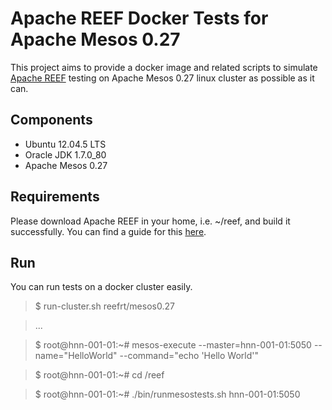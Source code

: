 Apache REEF Docker Tests for Apache Mesos 0.27
==========================================================

This project aims to provide a docker image and related scripts to simulate
[Apache REEF](http://reef.apache.org/) testing on
Apache Mesos 0.27 linux cluster as possible as it can.

Components
----------

* Ubuntu 12.04.5 LTS
* Oracle JDK 1.7.0_80
* Apache Mesos 0.27

Requirements
------------

Please download Apache REEF in your home, i.e. ~/reef, and build
it successfully. You can find a guide for this
[here](https://cwiki.apache.org/confluence/display/REEF/Compiling+REEF).

Run
---
You can run tests on a docker cluster easily.

> $ run-cluster.sh reefrt/mesos0.27

> ...

> $ root@hnn-001-01:~# mesos-execute --master=hnn-001-01:5050 --name="HelloWorld" --command="echo 'Hello World'"

> $ root@hnn-001-01:~# cd /reef

> $ root@hnn-001-01:~# ./bin/runmesostests.sh hnn-001-01:5050

